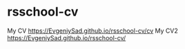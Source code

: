 # rsschool-cv
My CV https://EvgeniySad.github.io/rsschool-cv/cv
My CV2 https://EvgeniySad.github.io/rsschool-cv/